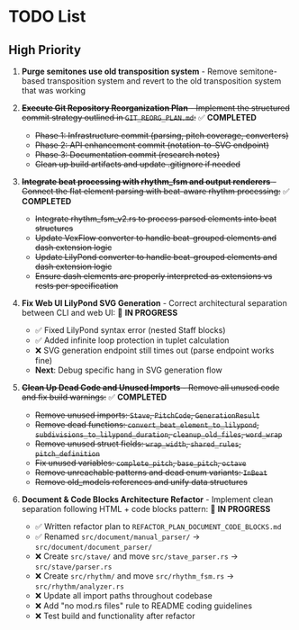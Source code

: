 # TODO List

## High Priority

1. **Purge semitones use old transposition system** - Remove semitone-based transposition system and revert to the old transposition system that was working

2. ~~**Execute Git Repository Reorganization Plan** - Implement the structured commit strategy outlined in `GIT_REORG_PLAN.md`:~~ ✅ **COMPLETED**
   - ~~Phase 1: Infrastructure commit (parsing, pitch coverage, converters)~~
   - ~~Phase 2: API enhancement commit (notation-to-SVG endpoint)~~
   - ~~Phase 3: Documentation commit (research notes)~~
   - ~~Clean up build artifacts and update .gitignore if needed~~

3. ~~**Integrate beat processing with rhythm_fsm and output renderers** - Connect the flat element parsing with beat-aware rhythm processing:~~ ✅ **COMPLETED**
   - ~~Integrate rhythm_fsm_v2.rs to process parsed elements into beat structures~~
   - ~~Update VexFlow converter to handle beat-grouped elements and dash extension logic~~
   - ~~Update LilyPond converter to handle beat-grouped elements and dash extension logic~~
   - ~~Ensure dash elements are properly interpreted as extensions vs rests per specification~~

4. **Fix Web UI LilyPond SVG Generation** - Correct architectural separation between CLI and web UI: 🔄 **IN PROGRESS**
   - ✅ Fixed LilyPond syntax error (nested Staff blocks)
   - ✅ Added infinite loop protection in tuplet calculation  
   - ❌ SVG generation endpoint still times out (parse endpoint works fine)
   - **Next**: Debug specific hang in SVG generation flow

5. ~~**Clean Up Dead Code and Unused Imports** - Remove all unused code and fix build warnings:~~ ✅ **COMPLETED**
   - ~~Remove unused imports: `Stave`, `PitchCode`, `GenerationResult`~~
   - ~~Remove dead functions: `convert_beat_element_to_lilypond`, `subdivisions_to_lilypond_duration`, `cleanup_old_files`, `word_wrap`~~
   - ~~Remove unused struct fields: `wrap_width`, `shared_rules`, `pitch_definition`~~
   - ~~Fix unused variables: `complete_pitch`, `base_pitch`, `octave`~~
   - ~~Remove unreachable patterns and dead enum variants: `InBeat`~~
   - ~~Remove old_models references and unify data structures~~

6. **Document & Code Blocks Architecture Refactor** - Implement clean separation following HTML + code blocks pattern: 🔄 **IN PROGRESS**
   - ✅ Written refactor plan to `REFACTOR_PLAN_DOCUMENT_CODE_BLOCKS.md`
   - ✅ Renamed `src/document/manual_parser/` → `src/document/document_parser/`
   - ❌ Create `src/stave/` and move `src/stave_parser.rs` → `src/stave/parser.rs`
   - ❌ Create `src/rhythm/` and move `src/rhythm_fsm.rs` → `src/rhythm/analyzer.rs`
   - ❌ Update all import paths throughout codebase
   - ❌ Add "no mod.rs files" rule to README coding guidelines
   - ❌ Test build and functionality after refactor
